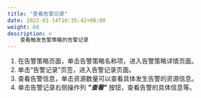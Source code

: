 ```yaml
---
title: "查看告警记录"
date: 2022-01-14T10:35:42+08:00
weight: 60
description: >
    查看触发告警策略的告警记录
---
```


1. 在告警策略页面，单击告警策略名称项，进入告警策略详情页面。
2. 单击“告警记录”页签，进入告警记录页面。
3. 查看告警信息，单击资源数量可以查看具体发生告警的资源信息。
4. 单击告警记录右侧操作列 **_"查看"_** 按钮，查看告警的具体信息等。